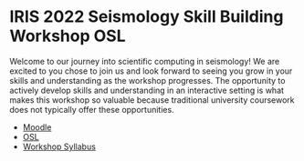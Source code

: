 # IRIS 2022 Seismology Skill Building Workshop OSL

Welcome to our journey into scientific computing in seismology! We are excited to you chose to join us and look forward to seeing you grow in your skills and understanding as the workshop progresses. The opportunity to actively develop skills and understanding in an interactive setting is what makes this workshop so valuable because traditional university coursework does not typically offer these opportunities. 

- [Moodle](http://moodle.glg.muohio.edu/glgmoodle/course/view.php?id=77)
- [OSL](https://iris.asf.alaska.edu/hub/login?next=%2Fhub%2Fuser%2Ffabian.kutschera%2Fdesktop%2F)
- [Workshop Syllabus](./2022_SSBW_Syllabus.pdf)
